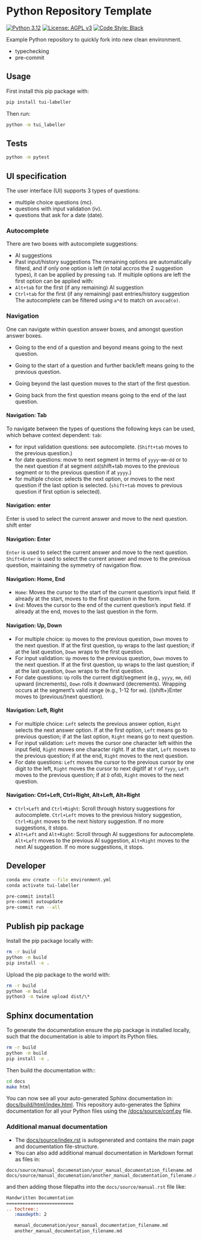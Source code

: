 # Python Repository Template

[![Python 3.12][python_badge]](https://www.python.org/downloads/release/python-3120/)
[![License: AGPL v3][agpl3_badge]](https://www.gnu.org/licenses/agpl-3.0)
[![Code Style: Black][black_badge]](https://github.com/ambv/black)

Example Python repository to quickly fork into new clean environment.

- typechecking
- pre-commit

## Usage

First install this pip package with:

```bash
pip install tui-labeller
```

Then run:

```sh
python -m tui_labeller
```

## Tests

```sh
python -m pytest
```

## UI specification

The user interface (UI) supports 3 types of questions:

- multiple choice questions (mc).
- questions with input validation (iv).
- questions that ask for a date (date).

### Autocomplete

There are two boxes with autocomplete suggestions:

- AI suggestions
- Past input/history suggestions
  The remaining options are automatically filterd, and if only one option is left (in total accros the 2 suggestion types), it can be applied by pressing `tab`.
  If multiple options are left the first option can be applied with:
- `Alt+tab` for the first (if any remaining) AI suggestion
- `Ctrl+tab` for the first (if any remaining) past entries/history suggestion
  The autocomplete can be filtered using `a*d` to match on `avocad(o)`.

### Navigation

One can navigate within question answer boxes, and amongst question answer boxes.

- Going to the end of a question and beyond means going to the next question.

- Going to the start of a question and further back/left means going to the previous question.

- Going beyond the last question moves to the start of the first question.

- Going back from the first question means going to the end of the last question.

#### Navigation: Tab

To navigate between the types of questions the following keys can be used, which behave context dependent:
`tab`:

- for input validation questions: see autocomplete. (`Shift+tab` moves to the previous question.)
- for date questions: move to next segment in terms of `yyyy`-`mm`-`dd` or to the next question if at segment `dd`(shift+tab moves to the previous segment or to the previous question if at `yyyy`.)
- for multiple choice: selects the next option, or moves to the next question if the last option is selected. (`shift+tab` moves to previous question if first option is selected).

#### Navigation: enter

Enter is used to select the current answer and move to the next question.
shift enter

#### Navigation: Enter

`Enter` is used to select the current answer and move to the next question.
`Shift+Enter` is used to select the current answer and move to the previous question, maintaining the symmetry of navigation flow.

#### Navigation: Home, End

- `Home`: Moves the cursor to the start of the current question’s input field. If already at the start, moves to the first question in the form.
- `End`: Moves the cursor to the end of the current question’s input field. If already at the end, moves to the last question in the form.

#### Navigation: Up, Down

- For multiple choice: `Up` moves to the previous question, `Down` moves to the next question. If at the first question, `Up` wraps to the last question; if at the last question, `Down` wraps to the first question.
- For input validation: `Up` moves to the previous question, `Down` moves to the next question. If at the first question, `Up` wraps to the last question; if at the last question, `Down` wraps to the first question.
- For date questions: `Up` rolls the current digit/segment (e.g., `yyyy`, `mm`, `dd`) upward (increments), `Down` rolls it downward (decrements). Wrapping occurs at the segment’s valid range (e.g., 1-12 for `mm`). ((shift+)Enter moves to (previous/)next question).

#### Navigation: Left, Right

- For multiple choice: `Left` selects the previous answer option, `Right` selects the next answer option. If at the first option, `Left` means go to previous question; if at the last option, `Right` means go to next question.
- For input validation: `Left` moves the cursor one character left within the input field, `Right` moves one character right. If at the start, `Left` moves to the previous question; if at the end, `Right` moves to the next question.
- For date questions: `Left` moves the cursor to the previous cursor by one digit to the left, `Right` moves the cursor to next digitIf at `Y` of `Yyyy`, `Left` moves to the previous question; if at `D` of`dD`, `Right` moves to the next question.

#### Navigation: Ctrl+Left, Ctrl+Right, Alt+Left, Alt+Right

- `Ctrl+Left` and `Ctrl+Right`: Scroll through history suggestions for autocomplete. `Ctrl+Left` moves to the previous history suggestion, `Ctrl+Right` moves to the next history suggestion. If no more suggestions, it stops.
- `Alt+Left` and `Alt+Right`: Scroll through AI suggestions for autocomplete. `Alt+Left` moves to the previous AI suggestion, `Alt+Right` moves to the next AI suggestion. If no more suggestions, it stops.

## Developer

```bash
conda env create --file environment.yml
conda activate tui-labeller

pre-commit install
pre-commit autoupdate
pre-commit run --all
```

## Publish pip package

Install the pip package locally with:

```bash
rm -r build
python -m build
pip install -e .
```

Upload the pip package to the world with:

```bash
rm -r build
python -m build
python3 -m twine upload dist/\*
```

## Sphinx documentation

To generate the documentation ensure the pip package is installed locally, such
that the documentation is able to import its Python files.

```bash
rm -r build
python -m build
pip install -e .
```

Then build the documentation with::

```sh
cd docs
make html
```

You can now see all your auto-generated Sphinx documentation in:
[docs/build/html/index.html](docs/build/html/index.html). This repository
auto-generates the Sphinx documentation for all your Python files using the
[/docs/source/conf.py](/docs/source/conf.py) file.

### Additional manual documentation

- The [docs/source/index.rst](docs/source/index.rst) is autogenerated and
  contains the main page and documentation file-structure.
- You can also add additional manual documentation in Markdown format as files in:

```
docs/source/manual_documenation/your_manual_documentation_filename.md
docs/source/manual_documenation/another_manual_documentation_filename.md
```

and then adding those filepaths into the `docs/source/manual.rst` file like:

```rst
Handwritten Documentation
=========================
.. toctree::
   :maxdepth: 2

   manual_documenation/your_manual_documentation_filename.md
   another_manual_documentation_filename.md
```

<!-- Un-wrapped URL's below (Mostly for Badges) -->

[agpl3_badge]: https://img.shields.io/badge/License-AGPL_v3-blue.svg
[black_badge]: https://img.shields.io/badge/code%20style-black-000000.svg
[python_badge]: https://img.shields.io/badge/python-3.6-blue.svg
